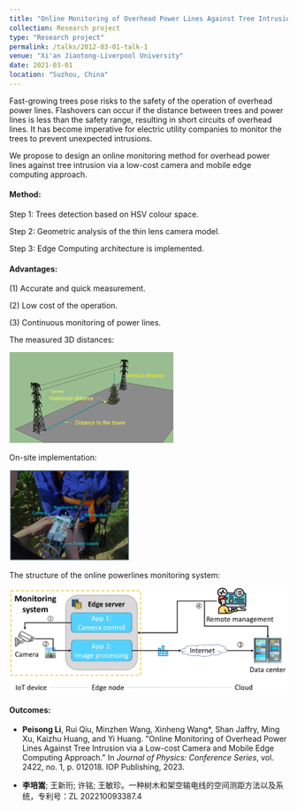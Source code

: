 ```yaml
---
title: "Online Monitoring of Overhead Power Lines Against Tree Intrusion via a Low-cost Camera and Mobile Edge Computing Approach"
collection: Research project
type: "Research project"
permalink: /talks/2012-03-01-talk-1
venue: "Xi'an Jiaotong-Liverpool University"
date: 2021-03-01
location: "Suzhou, China"
---
```



Fast-growing trees pose risks to the safety of the operation of overhead power lines. Flashovers can occur if the distance between trees and power lines is less than the safety range, resulting in short circuits of overhead lines. 
It has become imperative for electric utility companies to monitor the trees to prevent unexpected intrusions.

We propose to design an online monitoring method for overhead power lines against tree intrusion via a low-cost camera and mobile edge computing approach.

####  Method:

Step 1: Trees detection based on HSV colour space.

Step 2: Geometric analysis of the thin lens camera model.

Step 3: Edge Computing architecture is implemented.

####  Advantages:

(1) Accurate and quick measurement.

(2) Low cost of the operation.

(3) Continuous monitoring of power lines.

The measured 3D distances:

![image](/images/PL_1.png)

On-site implementation:

![image](/images/PL_2.png)

The structure of the online powerlines monitoring system:

![image](/images/PL_3.png)

#### Outcomes:

- **Peisong Li**, Rui Qiu, Minzhen Wang, Xinheng Wang*, Shan Jaffry, Ming Xu, Kaizhu Huang, and Yi Huang. "Online Monitoring of Overhead Power Lines Against Tree Intrusion via a Low-cost Camera and Mobile Edge Computing Approach." In *Journal of Physics: Conference Series*, vol. 2422, no. 1, p. 012018. IOP Publishing, 2023.

- **李培嵩**; 王新珩; 许铭; 王敏珍。一种树木和架空输电线的空间测距方法以及系统，专利号：ZL 202210093387.4
